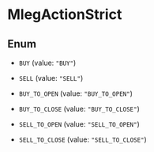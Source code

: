 

# MlegActionStrict

## Enum


* `BUY` (value: `"BUY"`)

* `SELL` (value: `"SELL"`)

* `BUY_TO_OPEN` (value: `"BUY_TO_OPEN"`)

* `BUY_TO_CLOSE` (value: `"BUY_TO_CLOSE"`)

* `SELL_TO_OPEN` (value: `"SELL_TO_OPEN"`)

* `SELL_TO_CLOSE` (value: `"SELL_TO_CLOSE"`)



